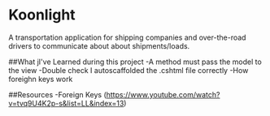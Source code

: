 # Koonlight
A transportation application for shipping companies and over-the-road drivers to communicate about about shipments/loads.

##What jI've Learned during this project
-A method must pass the model to the view
-Double check I autoscaffolded the .cshtml file correctly
-How foreighn keys work

##Resources
-Foreign Keys (https://www.youtube.com/watch?v=tvq9U4K2p-s&list=LL&index=13)
